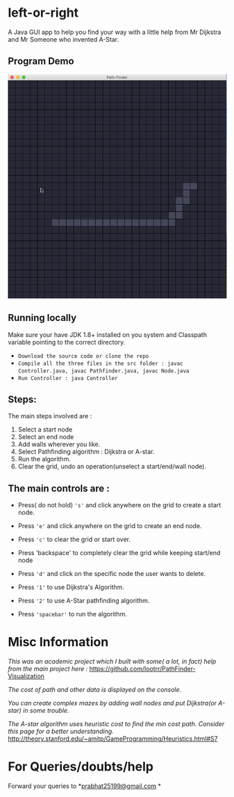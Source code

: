 # left-or-right
A Java GUI app to help you find your way with a little help from Mr Dijkstra and Mr Someone who invented A-Star. 


## Program Demo
<img src='Demo.gif' title='Gif demo of pathfinder!' alt='PathFinder!'>

## Running locally
Make sure your have JDK 1.8+ installed on you system and Classpath variable pointing to the correct directory.
* `Download the source code or clone the repo`
* `Compile all the three files in the src folder : javac Controller.java, javac Pathfinder.java, javac Node.java`
* `Run Controller : java Controller`



## Steps:

The main steps involved are : 
1. Select a start node
2. Select an end node 
3. Add walls wherever you like.
4. Select Pathfinding algorithm : Dijkstra or A-star.
5. Run the algorithm.
6. Clear the grid, undo an operation(unselect a start/end/wall node).


## The main controls are :
* Press( do not hold) `'s'` and click anywhere on the grid to create a start node.

* Press `'e'` and click anywhere on the grid to create an end node.

* Press `'c'` to clear the grid or start over.

* Press 'backspace' to completely clear the grid while keeping start/end node

* Press `'d'` and click on the specific node the user wants to delete.

* Press `'1'` to use Dijkstra's Algorithm.

* Press `'2'` to use A-Star pathfinding algorithm.

* Press `'spacebar'` to run the algorithm.


# Misc Information
*This was an academic project which I built with some( a lot, in fact) help from the main project here :*
https://github.com/lootrr/PathFinder-Visualization

*The cost of path and other data is displayed on the console.*


*You can create complex mazes by adding wall nodes and put Dijkstra(or A-star) in some trouble.*

*The A-star algorithm uses heuristic cost to find the min cost path. Consider this page for a better understanding.*
http://theory.stanford.edu/~amitp/GameProgramming/Heuristics.html#S7 


# For Queries/doubts/help
Forward your queries to *prabhat25199@gmail.com *

